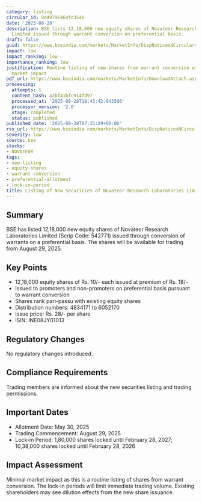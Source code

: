 ```yaml
---
category: listing
circular_id: 8d49796464fc3548
date: '2025-08-28'
description: BSE lists 12,18,000 new equity shares of Novateor Research Laboratories
  Limited issued through warrant conversion on preferential basis.
draft: false
guid: https://www.bseindia.com/markets/MarketInfo/DispNoticesNCirculars.aspx?Noticeid={43CBB93E-3ADB-4E3C-A007-458313627CA1}&noticeno=20250828-8&dt=08/28/2025&icount=8&totcount=59&flag=0
impact: low
impact_ranking: low
importance_ranking: low
justification: Routine listing of new shares from warrant conversion with limited
  market impact
pdf_url: https://www.bseindia.com/markets/MarketInfo/DownloadAttach.aspx?id=20250828-8&attachedId=
processing:
  attempts: 1
  content_hash: a2bf41bfc914fd97
  processed_at: '2025-08-28T18:43:42.043596'
  processor_version: '2.0'
  stage: completed
  status: published
published_date: '2025-08-28T07:35:29+00:00'
rss_url: https://www.bseindia.com/markets/MarketInfo/DispNoticesNCirculars.aspx?Noticeid={43CBB93E-3ADB-4E3C-A007-458313627CA1}&noticeno=20250828-8&dt=08/28/2025&icount=8&totcount=59&flag=0
severity: low
source: bse
stocks:
- NOVATEOR
tags:
- new-listing
- equity-shares
- warrant-conversion
- preferential-allotment
- lock-in-period
title: Listing of New Securities of Novateor Research Laboratories Limited
---
```


## Summary

BSE has listed 12,18,000 new equity shares of Novateor Research Laboratories Limited (Scrip Code: 542771) issued through conversion of warrants on a preferential basis. The shares will be available for trading from August 29, 2025.

## Key Points

- 12,18,000 equity shares of Rs. 10/- each issued at premium of Rs. 18/-
- Issued to promoters and non-promoters on preferential basis pursuant to warrant conversion
- Shares rank pari-passu with existing equity shares
- Distribution numbers: 4834171 to 6052170
- Issue price: Rs. 28/- per share
- ISIN: INE08JY01013

## Regulatory Changes

No regulatory changes introduced.

## Compliance Requirements

Trading members are informed about the new securities listing and trading permissions.

## Important Dates

- Allotment Date: May 30, 2025
- Trading Commencement: August 29, 2025
- Lock-in Period: 1,80,000 shares locked until February 28, 2027; 10,38,000 shares locked until February 28, 2026

## Impact Assessment

Minimal market impact as this is a routine listing of shares from warrant conversion. The lock-in periods will limit immediate trading volume. Existing shareholders may see dilution effects from the new share issuance.